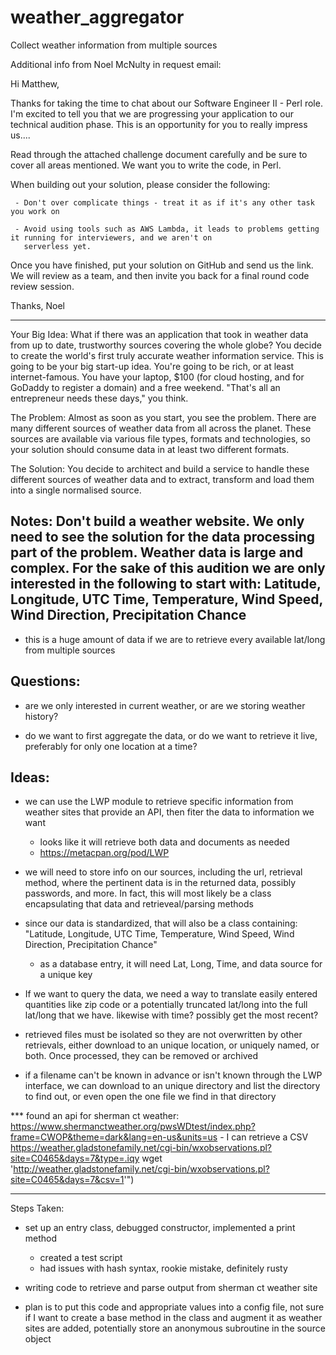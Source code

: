 # weather_aggregator
Collect weather information from multiple sources 

Additional info from Noel McNulty in request email:

Hi Matthew,

Thanks for taking the time to chat about our Software Engineer II - Perl role. I'm excited to tell you that we are
progressing your application to our technical audition phase. This is an opportunity for you to really impress us....

Read through the attached challenge document carefully and be sure to cover all areas mentioned. We want you to write
the code, in Perl.

When building out your solution, please consider the following:

     - Don't over complicate things - treat it as if it's any other task you work on

     - Avoid using tools such as AWS Lambda, it leads to problems getting it running for interviewers, and we aren't on
       serverless yet.

Once you have finished, put your solution on GitHub and send us the link. We will review as a team, and then invite you
back for a final round code review session.

Thanks,
Noel

------------------------------------------------------------------------------------------
Your Big Idea:
What if there was an application that took in weather data from up to date, trustworthy sources covering the whole
globe? You decide to create the world's first truly accurate weather information service. This is going to be your big
start-up idea. You're going to be rich, or at least internet-famous. You have your laptop, $100 (for cloud hosting, and
for GoDaddy to register a domain) and a free weekend. "That's all an entrepreneur needs these days," you think.

The Problem:
Almost as soon as you start, you see the problem. There are many different sources of weather data from all
across the planet. These sources are available via various file types, formats and technologies, so your solution
should consume data in at least two different formats.

The Solution:
You decide to architect and build a service to handle these different sources of weather data and to extract,
transform and load them into a single normalised source.

Notes:
Don't build a weather website. We only need to see the solution for the data processing part of the problem.
Weather data is large and complex. For the sake of this audition we are only interested in the following to start
with: Latitude, Longitude, UTC Time, Temperature, Wind Speed, Wind Direction, Precipitation Chance
----------

- this is a huge amount of data if we are to retrieve every available lat/long from multiple sources

Questions:
----------
- are we only interested in current weather, or are we storing weather history?

- do we want to first aggregate the data, or do we want to retrieve it live, preferably for only one location at a time?

Ideas:
------

- we can use the LWP module to retrieve specific information from weather sites that provide an API, then fiter the data
  to information we want

  - looks like it will retrieve both data and documents as needed
  - https://metacpan.org/pod/LWP

- we will need to store info on our sources, including the url, retrieval method, where the pertinent data is in the
  returned data, possibly passwords, and more.  In fact, this will most likely be a class encapsulating that data and
  retrieveal/parsing methods

- since our data is standardized, that will also be a class containing:  "Latitude, Longitude, UTC Time, Temperature,
  Wind Speed, Wind Direction, Precipitation Chance"
  - as a database entry, it will need Lat, Long, Time, and data source for a unique key

- If we want to query the data, we need a way to translate easily entered quantities like zip code or a potentially
  truncated lat/long into the full lat/long that we have.  likewise with time?  possibly get the most recent?

- retrieved files must be isolated so they are not overwritten by other retrievals, either download to an unique
  location, or uniquely named, or both.  Once processed, they can be removed or archived

- if a filename can't be known in advance or isn't known through the LWP interface, we can download to an unique
  directory and list the directory to find out, or even open the one file we find in that directory

*** found an api for sherman ct weather:
    https://www.shermanctweather.org/pwsWDtest/index.php?frame=CWOP&theme=dark&lang=en-us&units=us
    - I can retrieve a CSV
    https://weather.gladstonefamily.net/cgi-bin/wxobservations.pl?site=C0465&days=7&type=.iqy
    wget 'http://weather.gladstonefamily.net/cgi-bin/wxobservations.pl?site=C0465&days=7&csv=1'")

------------------------------------------------------------------------------------------

Steps Taken:

- set up an entry class, debugged constructor, implemented a print method
  - created a test script
  - had issues with hash syntax, rookie mistake, definitely rusty

- writing code to retrieve and parse output from sherman ct weather site

* plan is to put this code and appropriate values into a config file, not sure if I want to create a base method in the
  class and augment it as weather sites are added, potentially store an anonymous subroutine in the source object